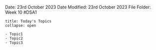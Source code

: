 Date: 23rd October 2023
Date Modified: 23rd October 2023
File Folder: Week 10
#DSA1

```ad-abstract
title: Today's Topics
collapse: open

- Topic1
- Topic2
- Topic3

```



